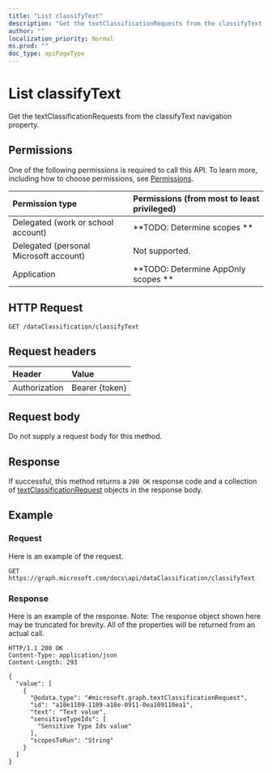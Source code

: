 ```yaml
---
title: "List classifyText"
description: "Get the textClassificationRequests from the classifyText navigation property."
author: ""
localization_priority: Normal
ms.prod: ""
doc_type: apiPageType
---
```


# List classifyText

Get the textClassificationRequests from the classifyText navigation property.

## Permissions
One of the following permissions is required to call this API. To learn more, including how to choose permissions, see [Permissions](/concepts/permissions-reference.md).

|Permission type|Permissions (from most to least privileged)|
|:---|:---|
|Delegated (work or school account)|**TODO: Determine scopes **|
|Delegated (personal Microsoft account)|Not supported.|
|Application|**TODO: Determine AppOnly scopes **|

## HTTP Request
<!-- {
  "blockType": "ignored"
}
-->
``` http
GET /dataClassification/classifyText
```

## Request headers
|Header|Value|
|:---|:---|
|Authorization|Bearer {token}|

## Request body
Do not supply a request body for this method.

## Response
If successful, this method returns a `200 OK` response code and a collection of [textClassificationRequest](../resources/textclassificationrequest.md) objects in the response body.

## Example

### Request
Here is an example of the request.
<!-- {
  "blockType": "request",
  "name": "get_textclassificationrequest"
}
-->
``` http
GET https://graph.microsoft.com/docs\api/dataClassification/classifyText
```

### Response
Here is an example of the response. Note: The response object shown here may be truncated for brevity. All of the properties will be returned from an actual call.
<!-- {
  "blockType": "response",
  "truncated": true,
  "@odata.type": "collection(microsoft.graph.textclassificationrequest)"
}
-->
``` http
HTTP/1.1 200 OK
Content-Type: application/json
Content-Length: 293

{
  "value": [
    {
      "@odata.type": "#microsoft.graph.textClassificationRequest",
      "id": "a10e1109-1109-a10e-0911-0ea109110ea1",
      "text": "Text value",
      "sensitiveTypeIds": [
        "Sensitive Type Ids value"
      ],
      "scopesToRun": "String"
    }
  ]
}
```

